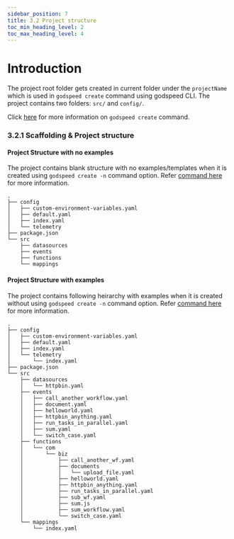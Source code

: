 ```yaml
---
sidebar_position: 7
title: 3.2 Project structure
toc_min_heading_level: 2
toc_max_heading_level: 4
---
```


# Introduction
The project root folder gets created in current folder under the `projectName` which is used in `godspeed create` command using godspeed CLI. The project contains two folders: `src/` and `config/`. 

Click [here](../introduction-cli.md#create) for more information on `godspeed create` command.

### 3.2.1 Scaffolding & Project structure

#### Project Structure with no examples
The project contains blank structure with no examples/templates when it is created using `godspeed create -n` command option. Refer [command here](../introduction-cli.md#options) for more information.  

```
.
├── config
│   ├── custom-environment-variables.yaml
│   ├── default.yaml
│   ├── index.yaml
│   └── telemetry
├── package.json
└── src
    ├── datasources
    ├── events
    ├── functions
    └── mappings
```

#### Project Structure with examples
The project contains following heirarchy with examples when it is created without using `godspeed create -n` command option. Refer [command here](../introduction-cli.md#create) for more information.  

```
.
├── config
│   ├── custom-environment-variables.yaml
│   ├── default.yaml
│   ├── index.yaml
│   └── telemetry
│       └── index.yaml
├── package.json
└── src
    ├── datasources
    │   └── httpbin.yaml
    ├── events
    │   ├── call_another_workflow.yaml
    │   ├── document.yaml
    │   ├── helloworld.yaml
    │   ├── httpbin_anything.yaml
    │   ├── run_tasks_in_parallel.yaml
    │   ├── sum.yaml
    │   └── switch_case.yaml
    ├── functions
    │   └── com
    │       └── biz
    │           ├── call_another_wf.yaml
    │           ├── documents
    │           │   └── upload_file.yaml
    │           ├── helloworld.yaml
    │           ├── httpbin_anything.yaml
    │           ├── run_tasks_in_parallel.yaml
    │           ├── sub_wf.yaml
    │           ├── sum.js
    │           ├── sum_workflow.yaml
    │           └── switch_case.yaml
    └── mappings
        └── index.yaml
```
